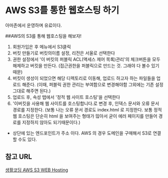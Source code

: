 AWS S3를 통한 웹호스팅 하기
===================

아마존에서 운영하며 유료이다.

##AWS의 S3를 통해 웹호스팅을 해보자!

1. 회원가입은 후 메뉴에서 S3클릭
2. 버킷 만들기로 버킷의이름 설정, 리전은 서울로 선택한다
3. 권한 설정에서 '이 버킷의 퍼블릭 ACL(액세스 제어 목록)관리'의 체크버튼을 모두 해제하고 버킷을 만든다.
(접근권한을 퍼블릭으로 만드는 것. 그래야 다 볼수 있기 때문)
4. 버킷이 생성이 되었으면 해당 디렉토리로 이동해, 업로드 하고자  하는 파일들을 업로드 해준다. 
(이때, 퍼블릭 권한 관리는 부여함으로 변경해야함 그외에는 기존 설정 그대로 해주면 된다.) 
5. 업로드 후, 속성 탭에서 '정적 웹 사이트 호스팅'을 선택한다
6. '이버킷을 사용해 웹 사이트를 호스팅합니다.로 변경 후, 인덱스 문서와 오류 문서 경로를 지정한다.
(보통 나는 오류 문서 경로도 index.html 로 지정한다. 보통 정적 웹 호스팅은 단순히 html 을 보여주는 형태가 많아서 굳이 에러 페이지를 만들어 경로를 지정하지 않아도 되기때문이다.)
* 상단에 있는 엔드포인트가 주소 이다. AWS 의 경우 도메인을 구매해서 S3로 연결할 수도 있다.

## 참고 URL

[생활코딩 AWS S3 WEB Hosting](https://www.youtube.com/watch?v=7ckUTlnhAdo) 
